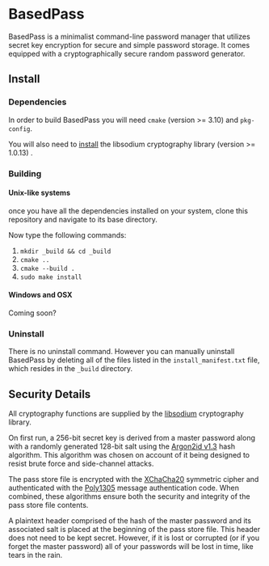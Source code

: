 # BasedPass
BasedPass is a minimalist command-line password manager that utilizes secret key encryption for secure and simple password storage. It comes equipped with a cryptographically secure random password generator.

## Install
### Dependencies
In order to build BasedPass you will need `cmake` (version >= 3.10) and `pkg-config`.

You will also need to [install](https://download.libsodium.org/doc/installation) the libsodium cryptography library (version >= 1.0.13) .

### Building
#### Unix-like systems
once you have all the dependencies installed on your system, clone this repository and navigate to its base directory.

Now type the following commands:

1. `mkdir _build && cd _build`
2. `cmake ..`
3. `cmake --build .`
4. `sudo make install`

#### Windows and OSX
Coming soon?

### Uninstall
There is no uninstall command. However you can manually uninstall BasedPass by deleting all of the files listed in the `install_manifest.txt` file, which resides in the `_build` directory.

## Security Details
All cryptography functions are supplied by the [libsodium](https://libsodium.org) cryptography library.

On first run, a 256-bit secret key is derived from a master password along with a randomly generated 128-bit salt using the [Argon2id v1.3](https://en.wikipedia.org/wiki/Argon2) hash algorithm. This algorithm was chosen on account of it being designed to resist brute force and side-channel attacks.

The pass store file is encrypted with the [XChaCha20](https://en.wikipedia.org/wiki/Salsa20#ChaCha_variant) symmetric cipher and authenticated with the [Poly1305](https://en.wikipedia.org/wiki/Poly1305) message authentication code. When combined, these algorithms ensure both the security and integrity of the pass store file contents.

A plaintext header comprised of the hash of the master password and its associated salt is placed at the beginning of the pass store file. This header does not need to be kept secret. However, if it is lost or corrupted (or if you forget the master password) all of your passwords will be lost in time, like tears in the rain.

